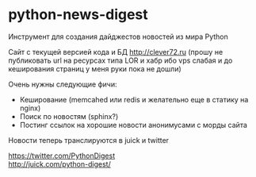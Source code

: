 python-news-digest
==================

Инструмент для создания дайджестов новостей из мира Python

Сайт с текущей версией кода и БД http://clever72.ru 
(прошу не публиковать url на ресурсах типа LOR и хабр ибо vps слабая и до кеширования страниц у меня руки пока не дошли)

Очень нужны следующие фичи:

 - Кеширование (memcahed или redis и желательно еще в статику на nginx)
 - Поиск по новостям (sphinx?)
 - Постинг ссылок на хорошие новости анонимусами с морды сайта

Новости теперь транслируются в juick и twitter

https://twitter.com/PythonDigest  
http://juick.com/python-digest/

